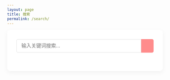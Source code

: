 ```yaml
---
layout: page
title: 搜索
permalink: /search/
---
```


<div class="search-page">
  <div class="search-container">
    <input type="text" id="search-input" placeholder="输入关键词搜索...">
    <button id="search-button"><i class="fas fa-search"></i></button>
  </div>
  
  <div id="search-results" class="search-results">
    <!-- 搜索结果将在这里显示 -->
  </div>
</div>

<script>
document.addEventListener('DOMContentLoaded', function() {
  // 获取所有文章数据
  fetch('{{ "/search.json" | relative_url }}')
    .then(response => response.json())
    .then(data => {
      const searchInput = document.getElementById('search-input');
      const searchButton = document.getElementById('search-button');
      const searchResults = document.getElementById('search-results');
      
      // 搜索函数
      function performSearch() {
        const query = searchInput.value.toLowerCase();
        if (query.length < 2) {
          searchResults.innerHTML = '<p>请输入至少2个字符...</p>';
          return;
        }
        
        const results = data.filter(item => {
          const titleMatch = item.title.toLowerCase().includes(query);
          const contentMatch = item.content.toLowerCase().includes(query);
          return titleMatch || contentMatch;
        });
        
        displayResults(results);
      }
      
      // 显示结果
      function displayResults(results) {
        if (results.length === 0) {
          searchResults.innerHTML = '<p>未找到匹配的结果</p>';
          return;
        }
        
        let html = '<ul class="search-results-list">';
        results.forEach(item => {
          html += `
            <li>
              <a href="${item.url}">
                <h3>${item.title}</h3>
                <p class="search-excerpt">${item.content.slice(0, 150)}...</p>
                <span class="search-date">${item.date}</span>
              </a>
            </li>
          `;
        });
        html += '</ul>';
        
        searchResults.innerHTML = html;
      }
      
      // 事件监听
      searchButton.addEventListener('click', performSearch);
      searchInput.addEventListener('keyup', function(e) {
        if (e.key === 'Enter') {
          performSearch();
        }
      });
    });
});
</script>

<style>
  .search-page {
    background: white;
    padding: 30px;
    border-radius: 10px;
    box-shadow: 0 5px 15px rgba(0, 0, 0, 0.05);
  }
  
  .search-container {
    display: flex;
    margin-bottom: 30px;
  }
  
  #search-input {
    flex: 1;
    padding: 12px 15px;
    border: 1px solid #e0e0e0;
    border-radius: 5px 0 0 5px;
    font-size: 16px;
  }
  
  #search-button {
    padding: 0 20px;
    background: #ff8c8c;
    color: white;
    border: none;
    border-radius: 0 5px 5px 0;
    cursor: pointer;
    transition: background 0.3s;
  }
  
  #search-button:hover {
    background: #ff6b6b;
  }
  
  .search-results-list {
    list-style: none;
    padding: 0;
  }
  
  .search-results-list li {
    margin-bottom: 20px;
    padding-bottom: 20px;
    border-bottom: 1px solid #e0e0e0;
  }
  
  .search-results-list a {
    text-decoration: none;
    color: inherit;
    display: block;
  }
  
  .search-results-list h3 {
    margin: 0 0 10px;
    color: #333;
    transition: color 0.3s;
  }
  
  .search-results-list a:hover h3 {
    color: #ff8c8c;
  }
  
  .search-excerpt {
    color: #666;
    margin: 0 0 5px;
  }
  
  .search-date {
    font-size: 12px;
    color: #828282;
  }
</style> 